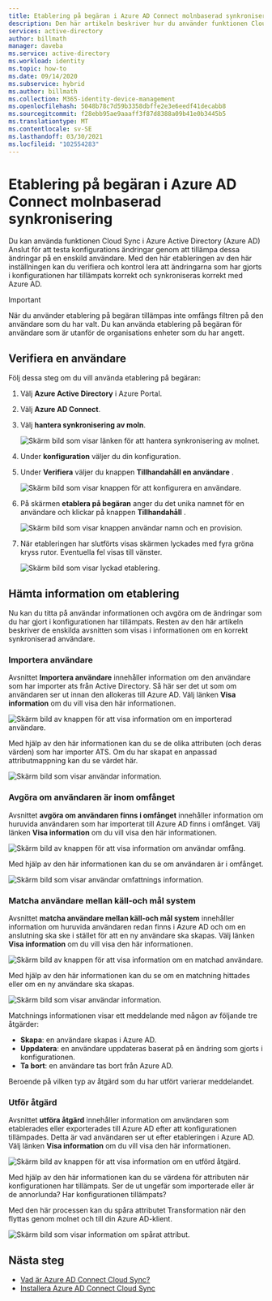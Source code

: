 ```yaml
---
title: Etablering på begäran i Azure AD Connect molnbaserad synkronisering
description: Den här artikeln beskriver hur du använder funktionen Cloud Sync i Azure AD Connect för att testa konfigurations ändringar.
services: active-directory
author: billmath
manager: daveba
ms.service: active-directory
ms.workload: identity
ms.topic: how-to
ms.date: 09/14/2020
ms.subservice: hybrid
ms.author: billmath
ms.collection: M365-identity-device-management
ms.openlocfilehash: 5048b78c7d59b3358dbffe2e3e6eedf41decabb8
ms.sourcegitcommit: f28ebb95ae9aaaff3f87d8388a09b41e0b3445b5
ms.translationtype: MT
ms.contentlocale: sv-SE
ms.lasthandoff: 03/30/2021
ms.locfileid: "102554283"
---
```

# <a name="on-demand-provisioning-in-azure-ad-connect-cloud-sync"></a>Etablering på begäran i Azure AD Connect molnbaserad synkronisering

Du kan använda funktionen Cloud Sync i Azure Active Directory (Azure AD) Anslut för att testa konfigurations ändringar genom att tillämpa dessa ändringar på en enskild användare. Med den här etableringen av den här inställningen kan du verifiera och kontrol lera att ändringarna som har gjorts i konfigurationen har tillämpats korrekt och synkroniseras korrekt med Azure AD.  

> [!IMPORTANT] 
> När du använder etablering på begäran tillämpas inte omfångs filtren på den användare som du har valt. Du kan använda etablering på begäran för användare som är utanför de organisations enheter som du har angett.

## <a name="validate-a-user"></a>Verifiera en användare
Följ dessa steg om du vill använda etablering på begäran:

1.  Välj **Azure Active Directory** i Azure Portal.
2.  Välj **Azure AD Connect**.
3.  Välj **hantera synkronisering av moln**.

    ![Skärm bild som visar länken för att hantera synkronisering av molnet.](media/how-to-install/install-6.png)
4. Under **konfiguration** väljer du din konfiguration.
5. Under **Verifiera** väljer du knappen **Tillhandahåll en användare** . 

   ![Skärm bild som visar knappen för att konfigurera en användare.](media/how-to-on-demand-provision/on-demand-2.png)

6. På skärmen **etablera på begäran** anger du det unika namnet för en användare och klickar på knappen **Tillhandahåll** .  
 
   ![Skärm bild som visar knappen användar namn och en provision.](media/how-to-on-demand-provision/on-demand-3.png)
7. När etableringen har slutförts visas skärmen lyckades med fyra gröna kryss rutor. Eventuella fel visas till vänster.

   ![Skärm bild som visar lyckad etablering.](media/how-to-on-demand-provision/on-demand-4.png)

## <a name="get-details-about-provisioning"></a>Hämta information om etablering
Nu kan du titta på användar informationen och avgöra om de ändringar som du har gjort i konfigurationen har tillämpats. Resten av den här artikeln beskriver de enskilda avsnitten som visas i informationen om en korrekt synkroniserad användare.

### <a name="import-user"></a>Importera användare
Avsnittet **Importera användare** innehåller information om den användare som har importer ats från Active Directory. Så här ser det ut som om användaren ser ut innan den allokeras till Azure AD. Välj länken **Visa information** om du vill visa den här informationen.

![Skärm bild av knappen för att visa information om en importerad användare.](media/how-to-on-demand-provision/on-demand-5.png)

Med hjälp av den här informationen kan du se de olika attributen (och deras värden) som har importer ATS. Om du har skapat en anpassad attributmappning kan du se värdet här.

![Skärm bild som visar användar information.](media/how-to-on-demand-provision/on-demand-6.png)

### <a name="determine-if-user-is-in-scope"></a>Avgöra om användaren är inom omfånget
Avsnittet **avgöra om användaren finns i omfånget** innehåller information om huruvida användaren som har importerat till Azure AD finns i omfånget. Välj länken **Visa information** om du vill visa den här informationen.

![Skärm bild av knappen för att visa information om användar omfång.](media/how-to-on-demand-provision/on-demand-7.png)

Med hjälp av den här informationen kan du se om användaren är i omfånget.

![Skärm bild som visar användar omfattnings information.](media/how-to-on-demand-provision/on-demand-10a.png)

### <a name="match-user-between-source-and-target-system"></a>Matcha användare mellan käll-och mål system
Avsnittet **matcha användare mellan käll-och mål system** innehåller information om huruvida användaren redan finns i Azure AD och om en anslutning ska ske i stället för att en ny användare ska skapas. Välj länken **Visa information** om du vill visa den här informationen.

![Skärm bild av knappen för att visa information om en matchad användare.](media/how-to-on-demand-provision/on-demand-8.png)

Med hjälp av den här informationen kan du se om en matchning hittades eller om en ny användare ska skapas.

![Skärm bild som visar användar information.](media/how-to-on-demand-provision/on-demand-11.png)

Matchnings informationen visar ett meddelande med någon av följande tre åtgärder:
- **Skapa**: en användare skapas i Azure AD.
- **Uppdatera**: en användare uppdateras baserat på en ändring som gjorts i konfigurationen.
- **Ta bort**: en användare tas bort från Azure AD.

Beroende på vilken typ av åtgärd som du har utfört varierar meddelandet.

### <a name="perform-action"></a>Utför åtgärd
Avsnittet **utföra åtgärd** innehåller information om användaren som etablerades eller exporterades till Azure AD efter att konfigurationen tillämpades. Detta är vad användaren ser ut efter etableringen i Azure AD. Välj länken **Visa information** om du vill visa den här informationen.

![Skärm bild av knappen för att visa information om en utförd åtgärd.](media/how-to-on-demand-provision/on-demand-9.png)

Med hjälp av den här informationen kan du se värdena för attributen när konfigurationen har tillämpats. Ser de ut ungefär som importerade eller är de annorlunda? Har konfigurationen tillämpats?  

Med den här processen kan du spåra attributet Transformation när den flyttas genom molnet och till din Azure AD-klient.

![Skärm bild som visar information om spårat attribut.](media/how-to-on-demand-provision/on-demand-12.png)

## <a name="next-steps"></a>Nästa steg 

- [Vad är Azure AD Connect Cloud Sync?](what-is-cloud-sync.md)
- [Installera Azure AD Connect Cloud Sync](how-to-install.md)
 
